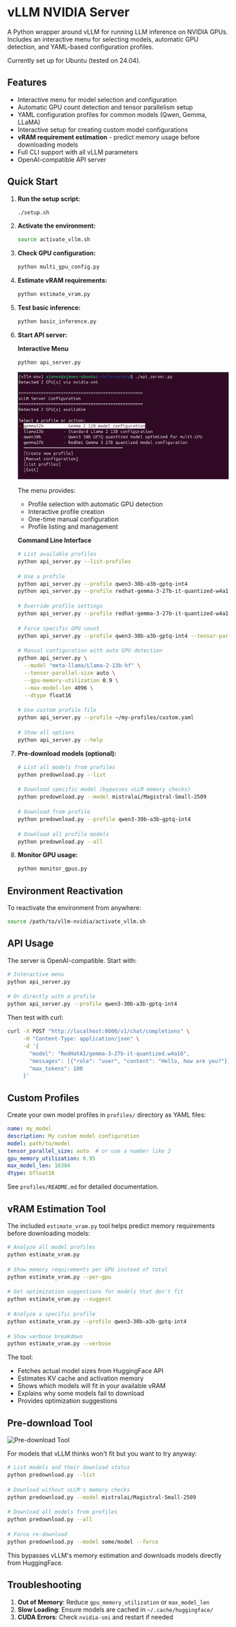 # vLLM NVIDIA Server

A Python wrapper around vLLM for running LLM inference on NVIDIA GPUs. Includes an interactive menu for selecting models, automatic GPU detection, and YAML-based configuration profiles.

Currently set up for Ubuntu (tested on 24.04).

## Features

- Interactive menu for model selection and configuration
- Automatic GPU count detection and tensor parallelism setup
- YAML configuration profiles for common models (Qwen, Gemma, LLaMA)
- Interactive setup for creating custom model configurations
- **vRAM requirement estimation** - predict memory usage before downloading models
- Full CLI support with all vLLM parameters
- OpenAI-compatible API server

## Quick Start

1. **Run the setup script:**
   ```bash
   ./setup.sh
   ```

2. **Activate the environment:**
   ```bash
   source activate_vllm.sh
   ```

3. **Check GPU configuration:**
   ```bash
   python multi_gpu_config.py
   ```

4. **Estimate vRAM requirements:**
   ```bash
   python estimate_vram.py
   ```

5. **Test basic inference:**
   ```bash
   python basic_inference.py
   ```

6. **Start API server:**

   **Interactive Menu**
   ```bash
   python api_server.py
   ```

   ![Interactive Menu](docs/images/menu.png)

   The menu provides:
   - Profile selection with automatic GPU detection
   - Interactive profile creation
   - One-time manual configuration
   - Profile listing and management

   **Command Line Interface**
   ```bash
   # List available profiles
   python api_server.py --list-profiles

   # Use a profile
   python api_server.py --profile qwen3-30b-a3b-gptq-int4
   python api_server.py --profile redhat-gemma-3-27b-it-quantized-w4a16

   # Override profile settings
   python api_server.py --profile redhat-gemma-3-27b-it-quantized-w4a16 --port 8080 --max-model-len 8192

   # Force specific GPU count
   python api_server.py --profile qwen3-30b-a3b-gptq-int4 --tensor-parallel-size 1

   # Manual configuration with auto GPU detection
   python api_server.py \
     --model "meta-llama/Llama-2-13b-hf" \
     --tensor-parallel-size auto \
     --gpu-memory-utilization 0.9 \
     --max-model-len 4096 \
     --dtype float16

   # Use custom profile file
   python api_server.py --profile ~/my-profiles/custom.yaml

   # Show all options
   python api_server.py --help
   ```

7. **Pre-download models (optional):**
   ```bash
   # List all models from profiles
   python predownload.py --list

   # Download specific model (bypasses vLLM memory checks)
   python predownload.py --model mistralai/Magistral-Small-2509

   # Download from profile
   python predownload.py --profile qwen3-30b-a3b-gptq-int4

   # Download all profile models
   python predownload.py --all
   ```

8. **Monitor GPU usage:**
   ```bash
   python monitor_gpus.py
   ```

## Environment Reactivation

To reactivate the environment from anywhere:
```bash
source /path/to/vllm-nvidia/activate_vllm.sh
```

## API Usage

The server is OpenAI-compatible. Start with:
```bash
# Interactive menu
python api_server.py

# Or directly with a profile
python api_server.py --profile qwen3-30b-a3b-gptq-int4
```

Then test with curl:
```bash
curl -X POST "http://localhost:8000/v1/chat/completions" \
     -H "Content-Type: application/json" \
     -d '{
       "model": "RedHatAI/gemma-3-27b-it-quantized.w4a16",
       "messages": [{"role": "user", "content": "Hello, how are you?"}],
       "max_tokens": 100
     }'
```

## Custom Profiles

Create your own model profiles in `profiles/` directory as YAML files:

```yaml
name: my_model
description: My custom model configuration
model: path/to/model
tensor_parallel_size: auto  # or use a number like 2
gpu_memory_utilization: 0.95
max_model_len: 16384
dtype: bfloat16
```

See `profiles/README.md` for detailed documentation.

## vRAM Estimation Tool

The included `estimate_vram.py` tool helps predict memory requirements before downloading models:

```bash
# Analyze all model profiles
python estimate_vram.py

# Show memory requirements per GPU instead of total
python estimate_vram.py --per-gpu

# Get optimization suggestions for models that don't fit
python estimate_vram.py --suggest

# Analyze a specific profile
python estimate_vram.py --profile qwen3-30b-a3b-gptq-int4

# Show verbose breakdown
python estimate_vram.py --verbose
```

The tool:
- Fetches actual model sizes from HuggingFace API
- Estimates KV cache and activation memory
- Shows which models will fit in your available vRAM
- Explains why some models fail to download
- Provides optimization suggestions

## Pre-download Tool

![Pre-download Tool](docs/predownload.png)

For models that vLLM thinks won't fit but you want to try anyway:

```bash
# List models and their download status
python predownload.py --list

# Download without vLLM's memory checks
python predownload.py --model mistralai/Magistral-Small-2509

# Download all models from profiles
python predownload.py --all

# Force re-download
python predownload.py --model some/model --force
```

This bypasses vLLM's memory estimation and downloads models directly from HuggingFace.

## Troubleshooting

1. **Out of Memory**: Reduce `gpu_memory_utilization` or `max_model_len`
2. **Slow Loading**: Ensure models are cached in `~/.cache/huggingface/`
3. **CUDA Errors**: Check `nvidia-smi` and restart if needed
